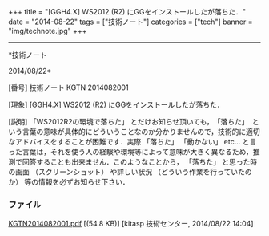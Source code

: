 ﻿+++
title = "[GGH4.X] WS2012 (R2) にGGをインストールしたが落ちた．"
date = "2014-08-22"
tags = ["技術ノート"]
categories = ["tech"]
banner = "img/technote.jpg"
+++

-----------------------------------------------------------------------------------------------------------------------------

*技術ノート

2014/08/22*


[番号]
技術ノート KGTN 2014082001

[現象]
[GGH4.X] WS2012 (R2) にGGをインストールしたが落ちた．

[説明]
「WS2012R2の環境で落ちた」
とだけお知らせ頂いても，　「落ちた」　という言葉の意味が具体的にどういうことなのか分かりませんので，技術的に適切なアドバイスをすることが困難です．実際
「落ちた」 「動かない」 etc...
と言った言葉は，それを使う人の経験や環境等によって意味が大きく異なるため，推測で回答することも出来ません．このようなことから，
「落ちた」 と思った時の画面 （スクリーンショット） や詳しい状況
（どういう作業を行っていたのか） 等の情報を必ずお知らせ下さい．


### ファイル

 
 


[KGTN2014082001.pdf](http://techreport.kitasp.net/attachments/download/1718/KGTN2014082001.pdf)
 [(54.8 KB)] [kitasp 技術センター, 2014/08/22
14:04]


 


 

